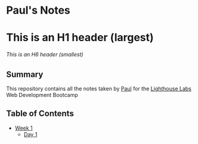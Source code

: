 # Paul's Notes

# This is an H1 header (largest)
###### This is an H6 header (smallest)

## Summary

This repository contains all the notes taken by [Paul](https://www.github.com/whammydiver) for the [Lighthouse Labs](https://lighthouselabs.ca) Web Development Bootcamp


## Table of Contents

* [Week 1](/Week_1)
  * [Day 1](/Day_1)

    
